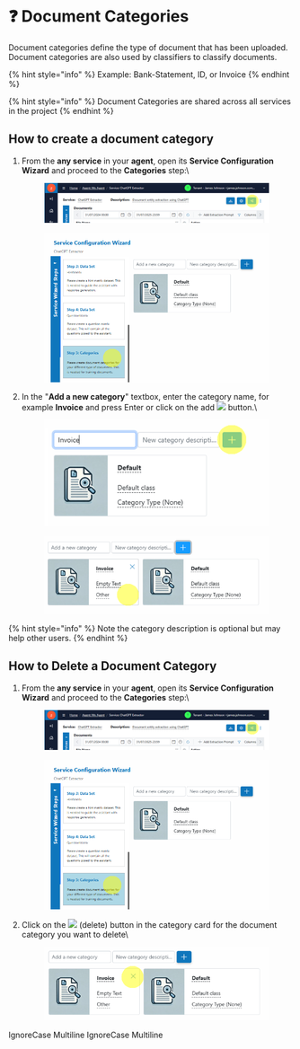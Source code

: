 # ❓ Document Categories

Document categories define the type of document that has been uploaded. Document categories are also used by classifiers to classify documents.

{% hint style="info" %}
Example: Bank-Statement, ID, or Invoice
{% endhint %}

{% hint style="info" %}
Document Categories are shared across all services in the project
{% endhint %}

## How to create a document category

1.  From the **any service** in your **agent**, open its **Service Configuration Wizard** and proceed to the **Categories** step:\


    <div align="left"><figure><img src="../assets/image%20%281%29%20%281%29%20%281%29%20%281%29%20%281%29%20%281%29.png" alt=""><figcaption></figcaption></figure></div>



    <figure><img src="../assets/image%20%282%29%20%281%29%20%281%29%20%281%29%20%281%29%20%281%29.png" alt=""><figcaption></figcaption></figure>
2.  In the "**Add a new category**" textbox, enter the category name, for example **Invoice** and press Enter or click on the add ![](<../.gitbook/assets/image (4) (1) (1) (1) (1).png>) button.\


    <div align="left"><figure><img src="../assets/image%20%286%29%20%281%29%20%281%29%20%281%29%20%281%29.png" alt=""><figcaption></figcaption></figure></div>



    <div align="left"><figure><img src="../assets/image%20%288%29%20%281%29%20%281%29%20%281%29%20%281%29.png" alt=""><figcaption></figcaption></figure></div>

{% hint style="info" %}
Note the category description is optional but may help other users.
{% endhint %}

## How to Delete a Document Category

1.  From the **any service** in your **agent**, open its **Service Configuration Wizard** and proceed to the **Categories** step:\


    <figure><img src="../assets/image%20%281%29%20%281%29%20%281%29%20%281%29%20%281%29%20%281%29.png" alt=""><figcaption></figcaption></figure>



    <figure><img src="../assets/image%20%282%29%20%281%29%20%281%29%20%281%29%20%281%29%20%281%29.png" alt=""><figcaption></figcaption></figure>
2.  Click on the ![](<../.gitbook/assets/image (9) (1) (1) (1) (1).png>) (delete) button in the category card for the document category you want to delete\


    <div align="left"><figure><img src="../assets/image%20%2810%29%20%281%29%20%281%29%20%281%29%20%281%29.png" alt=""><figcaption></figcaption></figure></div>

 IgnoreCase Multiline IgnoreCase Multiline

